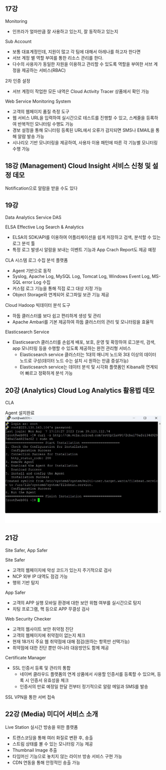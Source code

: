 ## 17강

Monitoring </br>
 - 인프라가 얼마만큼 잘 사용하고 있는지, 잘 동작하고 있는지

Sub Account </br>
 - 보통 대표계정인데, 지원이 많고 각 팀에 대해서 아레나를 하고자 한다면
 - 서브 계정 별 역할 부여를 통한 리소스 관리를 한다.
 - 다수의 사용자가 동일한 자원을 이용하고 관리할 수 있도록 역할을 부여한 서브 계정을 제공하는 서비스(RBAC) </br>

2차 인증 설정
 - 서브 계정이 작업한 모든 내역은 Cloud Activity Tracer 상품에서 확인 가능 </br>

Web Service Monitoring System
 - 고객의 웹페이지 품질 측정 도구
 - 웹 서비스 URL을 입력하여 실시간으로 테스트를 진행할 수 있고, 스케줄을 등록하여 반복적인 모니터링 수행도 가능
 - 경보 설정을 통해 모니터링 등록된 URL에서 오류가 감지되면 SMS나 EMAIL을 통해 알람 발송 가능
 - 시나리오 기반 모니터링을 제공하여, 사용자 이용 패턴에 따른 각 기능별 모니터링 수행 가능 </br>

## 18강 (Management) Cloud Insight 서비스 신청 및 설정 데모

Notification으로 알람을 받을 수도 있다

## 19강
Data Analytics Service
DAS

ELSA
Effective Log Search & Analytics
- ELSA의 SDK/API를 이용하여 어플리케이션을 쉽게 저장하고 검색, 분석할 수 있는 로그 분석 툴
- 특정 로그 발생시 알람을 보내는 이벤트 기능과 App Crach Report도 제공 예정


CLA
시스템 로그 수집 분석 플랫폼
- Agent 기반으로 동작
- Syslog, Apache Log, MySQL Log, Tomcat Log, Windows Event Log, MS-SQL error Log 수집
- 커스텀 로그 기능을 통해 직접 로그 대상 지정 가능
- Object Storage와 연계되어 로그파일 보관 기능 제공


Cloud Hadoop
빅데이터 분석 도구
- 하둡 클러스터를 보다 쉽고 편리하게 생성 및 관리
- Apache Ambari를 기본 제공하여 하둡 클러스터의 관리 및 모니터링을 효율적


Elasticsearch Service
- Elasticsearch 클러스터를 손쉽게 배포, 보호, 운영 및 확장하여 로그분석, 검색, app 모니터링 등을 수행할 수 있도록 제공하는 완전 관리형 서비스
    - Elasticsearch service 클러스터는 1대의 매니저 노드와 3대 이상의 데이터 노드로 구성(데이터 노드 수는 설치 시 원하는 만큼 증설가능)
    - Elasticsearch service는 데이터 분석 및 시각화 플랫폼인 Kibana와 연계되어 빠르고 정확하게 분석 가능
 
## 20강 (Analytics) Cloud Log Analytics 활용법 데모

CLA</br>

Agent 설치완료</br>
![Agent설치완료.jpg](Agent설치완료.jpg)


## 21강
Site Safer, App Safer

Site Safer
- 고객의 웹페이지에 악성 코드가 있는지 주기적으로 검사
- NCP 외부 IP 대역도 점검 가능
- 행위 기반 탐지

App Safer
- 고객의 APP 실행 모바일 환경에 대한 보안 위협 여부를 실시간으로 탐지
- 치팅 프로그램, 핵 등으로 APP 무결성 검사

Web Security Checker
- 고객의 웹사이트 보안 취약점 진단
- 고객의 웹페이지에 취약점이 없는지 체크
- 현재 18가지 주요 웹 취약점에 대해 점검(원하는 항목만 선택가능)
- 취약점에 대한 진단 뿐만 아니라 대응방안도 함께 제공

Certificate Manager
- SSL 인증서 등록 및 관리의 통합
  - 네이버 클라우드 플랫폼의 연계 상품에서 사용할 인증서를 등록할 수 있으며, 등록 시 인증서 유효성을 체크
  - 인증서의 만료 예정일 한달 전부터 정기적으로 알람 메일과 SMS를 발송

SSL VPN을 통한 서버 접속


## 22강 (Media) 미디어 서비스 소개

Live Station
실시간 방송을 위한 플랫폼
 - 트랜스코딩을 통해 여러 화질로 변환 후, 송출
 - 스트림 상태를 볼 수 있는 모니터링 기능 제공
 - Thumbnail Image 추출
 - 타임머신 기능으로 놓치지 않는 라이브 방송 서비스 구현 가능
 - CDN 연동을 통해 안정적인 송출 가능
